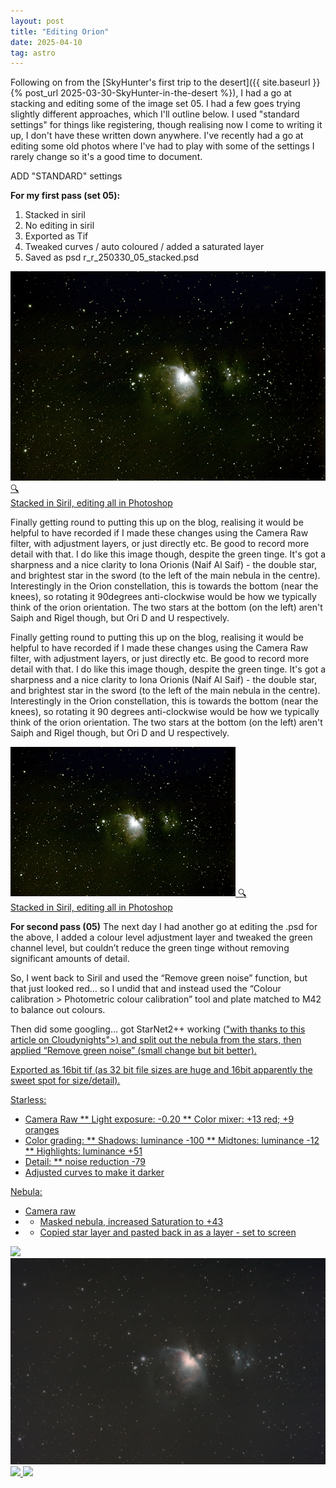 ```yaml
---
layout: post
title: "Editing Orion"
date: 2025-04-10
tag: astro
---
```

 
Following on from the [SkyHunter's first trip to the desert]({{ site.baseurl }}{% post_url 2025-03-30-SkyHunter-in-the-desert %}), I had a go at stacking and editing some of the image set 05.  I had a few goes trying slightly different approaches, which I'll outline below.  I used "standard settings" for things like registering, though realising now I come to writing it up, I don't have these written down anywhere.  I've recently had a go at editing some old photos where I've had to play with some of the settings I rarely change so it's a good time to document.  

ADD "STANDARD" settings

**For my first pass (set 05):**
1. Stacked in siril
2. No editing in siril
3. Exported as Tif
4. Tweaked curves / auto coloured / added a saturated layer
5. Saved as psd r_r_250330_05_stacked.psd

<div class="image-card">
    <a href="/assets/images/25_04/psd r_r_250330_05_stacked.psd screenshot.png" target="_blank">
        <img src="/assets/images/25_04/psd r_r_250330_05_stacked.psd_screenshot_sml.png" alt="Image of Orion Nebula with settings below">
        <span class="icon">🔍</span>
        <figcaption>Stacked in Siril, editing all in Photoshop</figcaption>
    </a>
</div>

Finally getting round to putting this up on the blog, realising it would be helpful to have recorded if I made these changes using the Camera Raw filter, with adjustment layers, or just directly etc.  Be good to record more detail with that.  I do like this image though, despite the green tinge.  It's got a sharpness and a nice clarity to Iona Orionis (Naif Al Saif) - the double star, and brightest star in the sword (to the left of the main nebula in the centre).  Interestingly in the Orion constellation, this is towards the bottom (near the knees), so rotating it 90degrees anti-clockwise would be how we typically think of the orion orientation.  The two stars at the bottom (on the left) aren't Saiph and Rigel though, but Ori D and U respectively.  
<p></p>
<p></p>


<div class="flex-wrap">
    <div class="text-wrap">
        <p>
            Finally getting round to putting this up on the blog, realising it would be helpful to have recorded if I made these changes using the Camera Raw filter, with adjustment layers, or just directly etc. Be good to record more detail with that. I do like this image though, despite the green tinge. It's got a sharpness and a nice clarity to Iona Orionis (Naif Al Saif) - the double star, and brightest star in the sword (to the left of the main nebula in the centre). Interestingly in the Orion constellation, this is towards the bottom (near the knees), so rotating it 90 degrees anti-clockwise would be how we typically think of the orion orientation. The two stars at the bottom (on the left) aren't Saiph and Rigel though, but Ori D and U respectively.
        </p>
    </div>
    <div class="image-card">
        <a href="/assets/images/25_04/psd r_r_250330_05_stacked.psd screenshot.png" target="_blank">
            <img src="/assets/images/25_04/psd r_r_250330_05_stacked.psd_screenshot_sml360.png" alt="Orion Nebula">
            <span class="icon">🔍</span>
            <figcaption>Stacked in Siril, editing all in Photoshop</figcaption>
        </a>
    </div>
</div>

**For second pass (05)**
The next day I had another go at editing the .psd for the above,  I added a colour level adjustment layer and tweaked the green channel level, but couldn’t reduce the green tinge without removing significant amounts of detail.  

So, I went back to Siril and used the “Remove green noise” function, but that just looked red… so I undid that and instead used the “Colour calibration > Photometric colour calibration” tool and plate matched to M42 to balance out colours.

Then did some googling… got StarNet2++ working (<a href="https://www.cloudynights.com/topic/881125-help-mac-m1-with-siril-how-to-add-starnet/" target="blank">"with thanks to this article on Cloudynights">) and split out the nebula from the stars, then applied “Remove green noise” (small change but bit better).  

Exported as 16bit tif (as 32 bit file sizes are huge and 16bit apparently the sweet spot for size/detail).

Starless:
* Camera Raw
** Light exposure: -0.20
** Color mixer: +13 red; +9 oranges
* Color grading: 
** Shadows: luminance -100
** Midtones: luminance -12
** Highlights: luminance +51
* Detail:
** noise reduction -79
* Adjusted curves to make it darker

Nebula:
* Camera raw
* * Masked nebula, increased Saturation to +43
* * Copied star layer and pasted back in as a layer - set to screen


<img src="/assets/images/25_04/psd r_r_250330_05_stacked.psd screenshot.png">

<img src="/assets/images/25_04/10th_greenNoiseRemoved_edit.png">

<img src="/assets/images/25_04/13th_reEdited_in_siril.png">

<img src="/assets/images/25_04/darkenedEdit.png">
